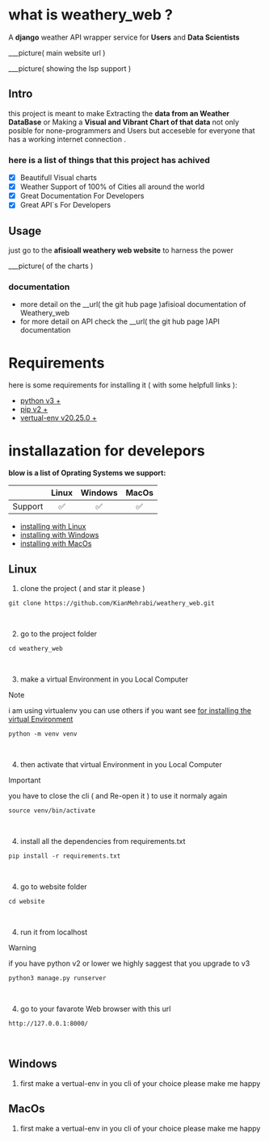 # what is weathery_web ?
A **django** weather API wrapper service for __Users__ and __Data Scientists__  

___picture( main website url )

___picture( showing the lsp support )

## Intro
this project is meant to make Extracting the __data from an Weather DataBase__ or Making a 
**Visual and Vibrant Chart of that data** not only posible for none-programmers 
and Users but acceseble for everyone that has a working internet connection .


### here is a list of things that this project has achived

- [x] Beautifull Visual charts
- [x] Weather Support of 100% of Cities all around the world
- [x] Great Documentation For Developers
- [x] Great API`s For Developers

## Usage
just go to the __afisioall weathery web website__ to harness the power

___picture( of the charts )


### documentation
* more detail on the __url( the git hub page )afisioal documentation of Weathery_web
* for more detail on API check the __url( the git hub page )API documentation

# Requirements
here is some requirements for installing it ( with some helpfull links ):
- <a href="https://www.python.org/downloads/"> python v3 + </a>
- <a href="https://pip.pypa.io/en/stable/installation/"> pip v2 + </a>
- <a href="https://virtualenv.pypa.io/en/latest/installation.html"> vertual-env v20.25.0 + </a>

# installazation for develepors

**blow is a list of Oprating Systems we support:**

&nbsp; | Linux | Windows | MacOs  
:---: | :---: | :---: | :---: 
Support | ✅ | ✅ | ✅

- <a href="https://github.com/KianMehrabi/weathery_web?tab=readme-ov-file#linux">installing with Linux</a>
- <a href="https://github.com/KianMehrabi/weathery_web?tab=readme-ov-file#windows">installing with Windows</a>
- <a href="https://github.com/KianMehrabi/weathery_web?tab=readme-ov-file#macos">installing with MacOs</a>

## Linux

1. clone the project ( and star it please )
```git
git clone https://github.com/KianMehrabi/weathery_web.git
```
&nbsp;

2. go to the project folder
```command
cd weathery_web
```
&nbsp;

3. make a virtual Environment in you Local Computer
> [!NOTE]
> i am using virtualenv you can use others if you want
> see <a href="https://www.freecodecamp.org/news/how-to-setup-virtual-environments-in-python/"> for installing the virtual Environment </a>
```command
python -m venv venv
```
&nbsp;

4. then activate that virtual Environment in you Local Computer
> [!IMPORTANT]
> you have to close the cli ( and Re-open it ) to use it normaly again
```command
source venv/bin/activate
```
&nbsp;

4. install all the dependencies from requirements.txt 
```command
pip install -r requirements.txt
```
&nbsp;

4. go to website folder 
```command
cd website
```
&nbsp;

4. run it from localhost
> [!WARNING]
> if you have python v2 or lower we highly saggest that you upgrade to v3
```command
python3 manage.py runserver
```
&nbsp;

4. go to your favarote Web browser with this url
```command
http://127.0.0.1:8000/
```
&nbsp;

## Windows
1. first make a vertual-env in you cli of your choice
  please make me happy


## MacOs
1. first make a vertual-env in you cli of your choice
  please make me happy

